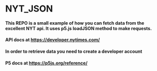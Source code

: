# NYT_JSON

#### This REPO is a small example of how you can fetch data from the excellent NYT api. It uses p5.js loadJSON method to make requests. 

#### API docs at https://developer.nytimes.com/
#### In order to retrieve data you need to create a developer account

#### P5 docs at https://p5js.org/reference/


